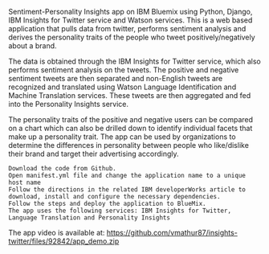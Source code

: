 Sentiment-Personality Insights app on IBM Bluemix using Python, Django, IBM Insights for Twitter service and Watson services. This is a web based application that pulls data from twitter, performs sentiment analysis and derives the personality traits of the people who tweet positively/negatively about a brand.

The data is obtained through the IBM Insights for Twitter service, which also performs sentiment analysis on the tweets. The positive and negative sentiment tweets are then separated and non-English tweets are recognized and translated using Watson Language Identification and Machine Translation services. These tweets are then aggregated and fed into the Personality Insights service.

The personality traits of the positive and negative users can be compared on a chart which can also be drilled down to identify individual facets that make up a personality trait. The app can be used by organizations to determine the differences in personality between people who like/dislike their brand and target their advertising accordingly.

    Download the code from Github.
    Open manifest.yml file and change the application name to a unique host name
    Follow the directions in the related IBM developerWorks article to download, install and configure the necessary dependencies.
    Follow the steps and deploy the application to BlueMix.
    The app uses the following services: IBM Insights for Twitter, Language Translation and Personality Insights

The app video is available at: https://github.com/vmathur87/insights-twitter/files/92842/app_demo.zip
